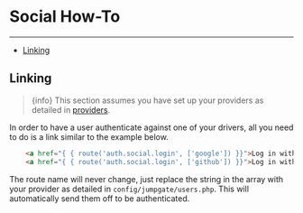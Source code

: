 # Social How-To

---

- [Linking](#linking)

<a name="linking"></a>
## Linking

> {info} This section assumes you have set up your providers as detailed in [providers](/docs/{{version}}/users-social-providers).

In order to have a user authenticate against one of your drivers, all you need to do is a link similar to the example below.

```html
    <a href="{ { route('auth.social.login', ['google']) }}">Log in with Google</a>
    <a href="{ { route('auth.social.login', ['github']) }}">Log in with Github</a>
```

The route name will never change, just replace the string in the array with your provider as detailed in 
`config/jumpgate/users.php`.  This will automatically send them off to be authenticated.
